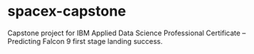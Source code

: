 # spacex-capstone
Capstone project for IBM Applied Data Science Professional Certificate – Predicting Falcon 9 first stage landing success.
